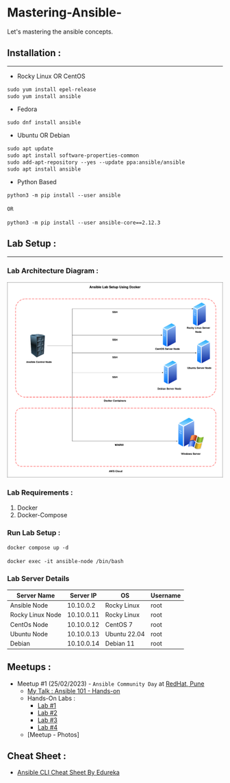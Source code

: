 # Mastering-Ansible-
Let's mastering the ansible concepts.

## Installation :
---

* Rocky Linux OR CentOS

```
sudo yum install epel-release
sudo yum install ansible
```

* Fedora 

```
sudo dnf install ansible
```

* Ubuntu OR Debian

```
sudo apt update
sudo apt install software-properties-common
sudo add-apt-repository --yes --update ppa:ansible/ansible
sudo apt install ansible
```

* Python Based  

```
python3 -m pip install --user ansible

OR 

python3 -m pip install --user ansible-core==2.12.3
```

## Lab Setup :
---

### Lab Architecture Diagram :

![Lab Architecture Diagram](./photos/Ansible-Lab-Setup-Using-Docker.png)

### Lab Requirements :

1. Docker 
2. Docker-Compose

### Run Lab Setup :

```
docker compose up -d 

docker exec -it ansible-node /bin/bash
```

### Lab Server Details

| Server Name      | Server IP  | OS           | Username |
|------------------|------------|--------------|----------|
| Ansible Node     | 10.10.0.2  | Rocky Linux  | root     |
| Rocky Linux Node | 10.10.0.11 | Rocky Linux  | root     |
| CentOs Node      | 10.10.0.12 | CentOS 7     | root     |
| Ubuntu Node      | 10.10.0.13 | Ubuntu 22.04 | root     |
| Debian           | 10.10.0.14 | Debian 11    | root     |

Meetups :
---

* Meetup #1 (25/02/2023) - `Ansible Community Day` at [RedHat, Pune](https://www.redhat.com/en)
    * [My Talk : Ansible 101 - Hands-on]()
    * Hands-On Labs :
        * [Lab #1](./labs/lab-1.md)
        * [Lab #2](./labs/)
        * [Lab #3](./labs/)
        * [Lab #4](./labs/)
    * [Meetup - Photos]

Cheat Sheet :
---
* [Ansible CLI Cheat Sheet By Edureka](./cheatsheets/Ansible-Cheat_Sheet_Edureka.png)